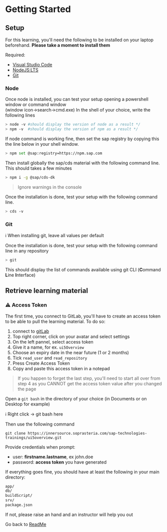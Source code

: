 # Getting Started

## Setup

For this learning, you'll need the following to be installed on your laptop beforehand.
**Please take a moment to install them**

Required:

- [Visual Studio Code](https://code.visualstudio.com/)
- [NodeJS:LTS](https://nodejs.org/en/download/)
- [Git](https://git-scm.com/downloads)

### Node

Once node is installed, you can test your setup opening a powershell window or command window  
(window icon->search->cmd.exe)
In the shell of your choice, write the following lines

```sh
> node -v #should display the version of node as a result */
> npm -v  #should display the version of npm as a result */
```

If node command is working fine, then set the sap registry by copying this the line below in your shell window.

```sh
> npm set @sap:registry=https://npm.sap.com
```

Then install globally the sap/cds material with the following command line.
This should takes a few minutes

```sh
> npm i -g @sap/cds-dk
```

> Ignore warnings in the console

Once the installation is done, test your setup with the following command line.

```sh
> cds -v
```

### Git

:information_source: When installing git, leave all values per default

Once the installation is done, test your setup with the following command line in any repository

```sh
> git
```

This should display the list of commands available using git CLI (**C**ommand **L**ine **I**nterface)

## Retrieve learning material

### :warning: Access Token

The first time, you connect to GitLab, you'll have to create an access token to be able to pull the learning material.
To do so:

1. connect to [gitLab](https://innersource.soprasteria.com/sap-technologies-trainings/ui5overview)
2. Top right corner, click on your avatar and select settings
3. On the left pannel, select access token
4. Give it a name, for ex. `ui5Overview`
5. Choose an expiry date in the near future (1 or 2 months)
6. Tick `read_user` and `read_repository`
7. Press Create Access Token
8. Copy and paste this access token in a notepad

> If you happen to forget the last step, you'll need to start all over from step 4 as you CANNOT get the access token value after you changed the page

Open a `git bash` in the directory of your choice (in Documents or on Desktop for example)

:information_source: Right click -> git bash here

Then use the following command

`git clone https://innersource.soprasteria.com/sap-technologies-trainings/ui5overview.git`

Provide credentials when prompt:

- user: **firstname.lastname**, ex john.doe
- password: **access token** you have generated

If everything goes fine, you should have at least the following in your main directory:

```sh
app/
db/
buildScript/
srv/
package.json
```

If not, please raise an hand and an instructor will help you out

Go back to [ReadMe](/README.md)
